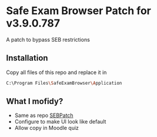 # Safe Exam Browser Patch for v3.9.0.787

A patch to bypass SEB restrictions

## Installation

Copy all files of this repo and replace it in 

```bash
C:\Program Files\SafeExamBrowser\Application
```

## What I mofidy?

- Same as repo [SEBPatch](https://github.com/school-cheating/SEBPatch)
- Configure to make UI look like default
- Allow copy in Moodle quiz
